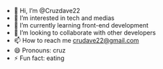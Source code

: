 - 👋 Hi, I’m @Cruzdave22
- 👀 I’m interested in tech and medias
- 🌱 I’m currently learning front-end development
- 💞️ I’m looking to collaborate with other developers
- 📫 How to reach me crudave22@gmail.com 
- 😄 Pronouns: cruz
- ⚡ Fun fact: eating 

<!---
Cruzdave22/Cruzdave22 is a ✨ special ✨ repository because its `README.md` (this file) appears on your GitHub profile.
You can click the Preview link to take a look at your changes.
--->
